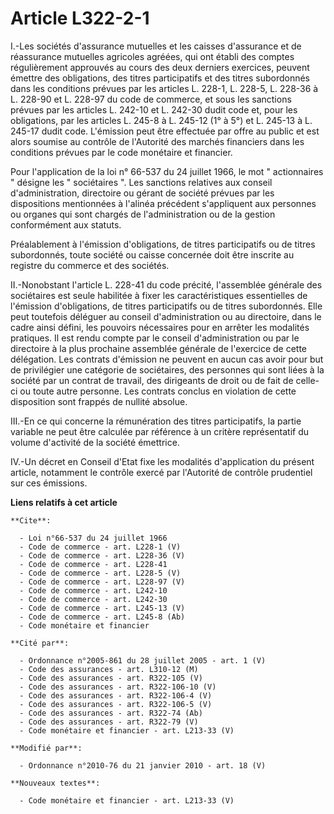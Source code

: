 # Article L322-2-1

I.-Les sociétés d'assurance mutuelles et les caisses d'assurance et de réassurance mutuelles agricoles agréées, qui ont
établi des comptes régulièrement approuvés au cours des deux derniers exercices, peuvent émettre des obligations, des titres
participatifs et des titres subordonnés dans les conditions prévues par les articles L. 228-1, L. 228-5, L. 228-36 à L.
228-90 et L. 228-97 du code de commerce, et sous les sanctions prévues par les articles L. 242-10 et L. 242-30 dudit code et,
pour les obligations, par les articles L. 245-8 à L. 245-12 (1° à 5°) et L. 245-13 à L. 245-17 dudit code. L'émission peut
être effectuée par offre au public et est alors soumise au contrôle de l'Autorité des marchés financiers dans les conditions
prévues par le code monétaire et financier. 

Pour l'application de la loi n° 66-537 du 24 juillet 1966, le mot " actionnaires " désigne les " sociétaires ". Les sanctions
relatives aux conseil d'administration, directoire ou gérant de société prévues par les dispositions mentionnées à l'alinéa
précédent s'appliquent aux personnes ou organes qui sont chargés de l'administration ou de la gestion conformément aux
statuts. 

Préalablement à l'émission d'obligations, de titres participatifs ou de titres subordonnés, toute société ou caisse concernée
doit être inscrite au registre du commerce et des sociétés. 

II.-Nonobstant l'article L. 228-41 du code précité, l'assemblée générale des sociétaires est seule habilitée à fixer les
caractéristiques essentielles de l'émission d'obligations, de titres participatifs ou de titres subordonnés. Elle peut
toutefois déléguer au conseil d'administration ou au directoire, dans le cadre ainsi défini, les pouvoirs nécessaires pour en
arrêter les modalités pratiques. Il est rendu compte par le conseil d'administration ou par le directoire à la plus prochaine
assemblée générale de l'exercice de cette délégation. Les contrats d'émission ne peuvent en aucun cas avoir pour but de
privilégier une catégorie de sociétaires, des personnes qui sont liées à la société par un contrat de travail, des dirigeants
de droit ou de fait de celle-ci ou toute autre personne. Les contrats conclus en violation de cette disposition sont frappés
de nullité absolue. 

III.-En ce qui concerne la rémunération des titres participatifs, la partie variable ne peut être calculée par référence à un
critère représentatif du volume d'activité de la société émettrice. 

IV.-Un décret en Conseil d'Etat fixe les modalités d'application du présent article, notamment le contrôle exercé par
l'Autorité de contrôle prudentiel sur ces émissions.

**Liens relatifs à cet article**

	**Cite**:

	  - Loi n°66-537 du 24 juillet 1966
	  - Code de commerce - art. L228-1 (V)
	  - Code de commerce - art. L228-36 (V)
	  - Code de commerce - art. L228-41
	  - Code de commerce - art. L228-5 (V)
	  - Code de commerce - art. L228-97 (V)
	  - Code de commerce - art. L242-10
	  - Code de commerce - art. L242-30
	  - Code de commerce - art. L245-13 (V)
	  - Code de commerce - art. L245-8 (Ab)
	  - Code monétaire et financier

	**Cité par**:

	  - Ordonnance n°2005-861 du 28 juillet 2005 - art. 1 (V)
	  - Code des assurances - art. L310-12 (M)
	  - Code des assurances - art. R322-105 (V)
	  - Code des assurances - art. R322-106-10 (V)
	  - Code des assurances - art. R322-106-4 (V)
	  - Code des assurances - art. R322-106-5 (V)
	  - Code des assurances - art. R322-74 (Ab)
	  - Code des assurances - art. R322-79 (V)
	  - Code monétaire et financier - art. L213-33 (V)

	**Modifié par**:

	  - Ordonnance n°2010-76 du 21 janvier 2010 - art. 18 (V)

	**Nouveaux textes**:

	  - Code monétaire et financier - art. L213-33 (V)
